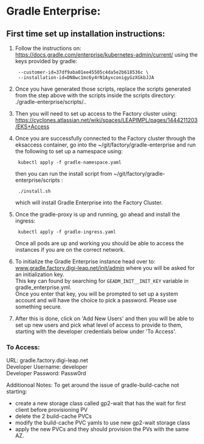 # Gradle Enterprise:

## First time set up installation instructions: 
1. Follow the instructions on: https://docs.gradle.com/enterprise/kubernetes-admin/current/ using the keys provided by gradle:

        --customer-id=37df9aba01ee45505c4da5e2b618536c \
        --installation-id=DN8wc1mc6y4rN1AyxconigyGzXGkbJJA

2. Once you have generated those scripts, replace the scripts generated from the step above with the scripts inside the scripts directory: ./gradle-enterprise/scripts/.. 

3. Then you will need to set up access to the Factory cluster using: https://cyclones.atlassian.net/wiki/spaces/LEAPIMPL/pages/1444211203/EKS+Access

4. Once you are successfully connected to the Factory cluster through the eksaccess container, go into the ~/git/factory/gradle-enterprise and run the following to set up a namespace using: 

        kubectl apply -f gradle-namespace.yaml

    then you can run the install script from ~/git/factory/gradle-enterprise/scripts : 

        ./install.sh

    which will install Gradle Enterprise into the Factory Cluster.

5. Once the gradle-proxy is up and running, go ahead and install the ingress: 

        kubectl apply -f gradle-ingress.yaml

    Once all pods are up and working you should be able to access the instances if you are on the correct network. 

6. To initialize the Gradle Enterprise instance head over to: www.gradle.factory.digi-leap.net/init/admin where you will be asked for an initialization key.  
This key can found by searching for `GEADM_INIT__INIT_KEY` variable in gradle_enterprise.yml.  
Once you enter that key, you will be prompted to set up a system account and will have the choice to pick a password. Please use something secure. 

7. After this is done, click on 'Add New Users' and then you will be able to set up new users and pick what level of access to provide to them, starting with the developer credentials below under 'To Access'.

### To Access:
URL: gradle.factory.digi-leap.net  
Developer Username: developer  
Developer Password: Passw0rd  

Additionoal Notes:
To get around the issue of gradle-build-cache not starting:
- create a new storage class called gp2-wait that has the wait for first client before provisioning PV
- delete the 2 build-cache PVCs
- modify the build-cache PVC yamls to use new gp2-wait storage class
- apply the new PVCs
and they should provision the PVs with the same AZ. 